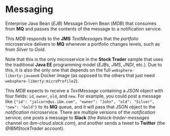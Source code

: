 # Messaging
Enterprise Java Bean (*EJB*) Message Driven Bean (*MDB*) that consumes from **MQ** and passes the contents of the message to a notification service.

This *MDB* responds to the **JMS** *TextMessage*s that the *portfolio* microservice delivers to **MQ** whenever a portfolio changes levels, such as from *Silver* to *Gold*.

Note that this is the only microservice in the **Stock Trader** sample that uses the traditional **Java EE** programming model (*EJB*s, *JMS*, *JNDI*, etc.).  Due to this, it is also the only one that depends on the full `websphere-liberty:javaee8` Docker image (as opposed to the others that just need `websphere-liberty:microProfile2`).

This *MDB* expects to receive a *TextMessage* containing a *JSON* object with four fields: `id`, `owner`, `old`, and `new`.  For example, you could post a message like `{"id": "jalcorn@us.ibm.com", "owner": "John", "old": "Silver", "new": "Gold"}` to its **MQ** queue, and it will pass that JSON object to the *notification* microservice.  There are multiple versions of the *notification* service; one posts a message to **Slack** (the *#stock-trader-messages* channel on *ibm-cloud.slack.com*), and another sends a tweet to **Twitter** (the *@IBMStockTrader* account).
